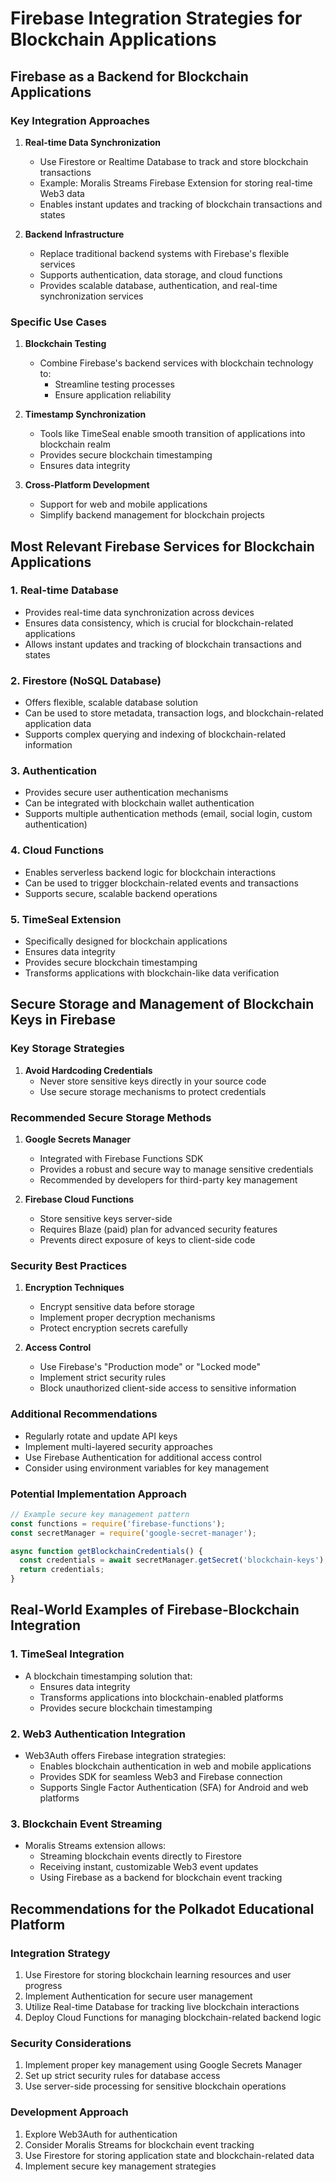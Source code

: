 # Firebase Integration Strategies for Blockchain Applications

## Firebase as a Backend for Blockchain Applications

### Key Integration Approaches

1. **Real-time Data Synchronization**
   - Use Firestore or Realtime Database to track and store blockchain transactions
   - Example: Moralis Streams Firebase Extension for storing real-time Web3 data
   - Enables instant updates and tracking of blockchain transactions and states

2. **Backend Infrastructure**
   - Replace traditional backend systems with Firebase's flexible services
   - Supports authentication, data storage, and cloud functions
   - Provides scalable database, authentication, and real-time synchronization services

### Specific Use Cases

1. **Blockchain Testing**
   - Combine Firebase's backend services with blockchain technology to:
     - Streamline testing processes
     - Ensure application reliability

2. **Timestamp Synchronization**
   - Tools like TimeSeal enable smooth transition of applications into blockchain realm
   - Provides secure blockchain timestamping
   - Ensures data integrity

3. **Cross-Platform Development**
   - Support for web and mobile applications
   - Simplify backend management for blockchain projects

## Most Relevant Firebase Services for Blockchain Applications

### 1. Real-time Database
- Provides real-time data synchronization across devices
- Ensures data consistency, which is crucial for blockchain-related applications
- Allows instant updates and tracking of blockchain transactions and states

### 2. Firestore (NoSQL Database)
- Offers flexible, scalable database solution
- Can be used to store metadata, transaction logs, and blockchain-related application data
- Supports complex querying and indexing of blockchain-related information

### 3. Authentication
- Provides secure user authentication mechanisms
- Can be integrated with blockchain wallet authentication
- Supports multiple authentication methods (email, social login, custom authentication)

### 4. Cloud Functions
- Enables serverless backend logic for blockchain interactions
- Can be used to trigger blockchain-related events and transactions
- Supports secure, scalable backend operations

### 5. TimeSeal Extension
- Specifically designed for blockchain applications
- Ensures data integrity
- Provides secure blockchain timestamping
- Transforms applications with blockchain-like data verification

## Secure Storage and Management of Blockchain Keys in Firebase

### Key Storage Strategies

1. **Avoid Hardcoding Credentials**
   - Never store sensitive keys directly in your source code
   - Use secure storage mechanisms to protect credentials

### Recommended Secure Storage Methods

1. **Google Secrets Manager**
   - Integrated with Firebase Functions SDK
   - Provides a robust and secure way to manage sensitive credentials
   - Recommended by developers for third-party key management

2. **Firebase Cloud Functions**
   - Store sensitive keys server-side
   - Requires Blaze (paid) plan for advanced security features
   - Prevents direct exposure of keys to client-side code

### Security Best Practices

1. **Encryption Techniques**
   - Encrypt sensitive data before storage
   - Implement proper decryption mechanisms
   - Protect encryption secrets carefully

2. **Access Control**
   - Use Firebase's "Production mode" or "Locked mode"
   - Implement strict security rules
   - Block unauthorized client-side access to sensitive information

### Additional Recommendations
- Regularly rotate and update API keys
- Implement multi-layered security approaches
- Use Firebase Authentication for additional access control
- Consider using environment variables for key management

### Potential Implementation Approach
```javascript
// Example secure key management pattern
const functions = require('firebase-functions');
const secretManager = require('google-secret-manager');

async function getBlockchainCredentials() {
  const credentials = await secretManager.getSecret('blockchain-keys');
  return credentials;
}
```

## Real-World Examples of Firebase-Blockchain Integration

### 1. TimeSeal Integration
- A blockchain timestamping solution that:
  - Ensures data integrity
  - Transforms applications into blockchain-enabled platforms
  - Provides secure blockchain timestamping

### 2. Web3 Authentication Integration
- Web3Auth offers Firebase integration strategies:
  - Enables blockchain authentication in web and mobile applications
  - Provides SDK for seamless Web3 and Firebase connection
  - Supports Single Factor Authentication (SFA) for Android and web platforms

### 3. Blockchain Event Streaming
- Moralis Streams extension allows:
  - Streaming blockchain events directly to Firestore
  - Receiving instant, customizable Web3 event updates
  - Using Firebase as a backend for blockchain event tracking

## Recommendations for the Polkadot Educational Platform

### Integration Strategy
1. Use Firestore for storing blockchain learning resources and user progress
2. Implement Authentication for secure user management
3. Utilize Real-time Database for tracking live blockchain interactions
4. Deploy Cloud Functions for managing blockchain-related backend logic

### Security Considerations
1. Implement proper key management using Google Secrets Manager
2. Set up strict security rules for database access
3. Use server-side processing for sensitive blockchain operations

### Development Approach
1. Explore Web3Auth for authentication
2. Consider Moralis Streams for blockchain event tracking
3. Use Firestore for storing application state and blockchain-related data
4. Implement secure key management strategies